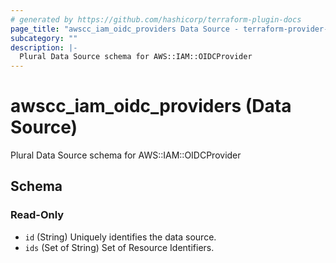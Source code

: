 ```yaml
---
# generated by https://github.com/hashicorp/terraform-plugin-docs
page_title: "awscc_iam_oidc_providers Data Source - terraform-provider-awscc"
subcategory: ""
description: |-
  Plural Data Source schema for AWS::IAM::OIDCProvider
---
```


# awscc_iam_oidc_providers (Data Source)

Plural Data Source schema for AWS::IAM::OIDCProvider



<!-- schema generated by tfplugindocs -->
## Schema

### Read-Only

- `id` (String) Uniquely identifies the data source.
- `ids` (Set of String) Set of Resource Identifiers.
